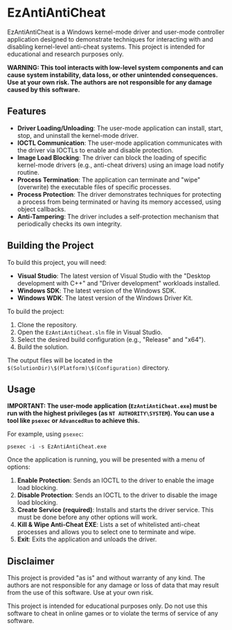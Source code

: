 # EzAntiAntiCheat

EzAntiAntiCheat is a Windows kernel-mode driver and user-mode controller application designed to demonstrate techniques for interacting with and disabling kernel-level anti-cheat systems. This project is intended for educational and research purposes only.

**WARNING: This tool interacts with low-level system components and can cause system instability, data loss, or other unintended consequences. Use at your own risk. The authors are not responsible for any damage caused by this software.**

## Features

*   **Driver Loading/Unloading**: The user-mode application can install, start, stop, and uninstall the kernel-mode driver.
*   **IOCTL Communication**: The user-mode application communicates with the driver via IOCTLs to enable and disable protection.
*   **Image Load Blocking**: The driver can block the loading of specific kernel-mode drivers (e.g., anti-cheat drivers) using an image load notify routine.
*   **Process Termination**: The application can terminate and "wipe" (overwrite) the executable files of specific processes.
*   **Process Protection**: The driver demonstrates techniques for protecting a process from being terminated or having its memory accessed, using object callbacks.
*   **Anti-Tampering**: The driver includes a self-protection mechanism that periodically checks its own integrity.

## Building the Project

To build this project, you will need:

*   **Visual Studio**: The latest version of Visual Studio with the "Desktop development with C++" and "Driver development" workloads installed.
*   **Windows SDK**: The latest version of the Windows SDK.
*   **Windows WDK**: The latest version of the Windows Driver Kit.

To build the project:

1.  Clone the repository.
2.  Open the `EzAntiAntiCheat.sln` file in Visual Studio.
3.  Select the desired build configuration (e.g., "Release" and "x64").
4.  Build the solution.

The output files will be located in the `$(SolutionDir)\$(Platform)\$(Configuration)` directory.

## Usage

**IMPORTANT: The user-mode application (`EzAntiAntiCheat.exe`) must be run with the highest privileges (as `NT AUTHORITY\SYSTEM`). You can use a tool like `psexec` or `AdvancedRun` to achieve this.**

For example, using `psexec`:

```
psexec -i -s EzAntiAntiCheat.exe
```

Once the application is running, you will be presented with a menu of options:

1.  **Enable Protection**: Sends an IOCTL to the driver to enable the image load blocking.
2.  **Disable Protection**: Sends an IOCTL to the driver to disable the image load blocking.
3.  **Create Service (required)**: Installs and starts the driver service. This must be done before any other options will work.
4.  **Kill & Wipe Anti-Cheat EXE**: Lists a set of whitelisted anti-cheat processes and allows you to select one to terminate and wipe.
5.  **Exit**: Exits the application and unloads the driver.

## Disclaimer

This project is provided "as is" and without warranty of any kind. The authors are not responsible for any damage or loss of data that may result from the use of this software. Use at your own risk.

This project is intended for educational purposes only. Do not use this software to cheat in online games or to violate the terms of service of any software.
